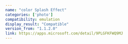 ```yaml
---
name: "color Splash Effect"
categories: ['photo']
compatibility: emulation
display_result: "Compatible"
version_from: "1.1.2.0"
link: https://apps.microsoft.com/detail/9PLGFKFWQ9MJ
---
```

